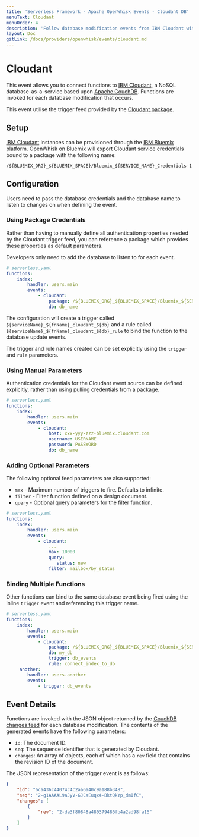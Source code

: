 ```yaml
---
title: 'Serverless Framework - Apache OpenWhisk Events - Cloudant DB'
menuText: Cloudant
menuOrder: 4
description: 'Follow database modification events from IBM Cloudant with Apache OpenWhisk via the Serverless Framework'
layout: Doc
gitLink: /docs/providers/openwhisk/events/cloudant.md
---
```


# Cloudant

This event allows you to connect functions to [IBM Cloudant](https://cloudant.com/), a NoSQL database-as-a-service based upon [Apache CouchDB](http://couchdb.apache.org/). Functions are invoked for each database modification that occurs. 

This event utilise the trigger feed provided by the [Cloudant package](https://github.com/openwhisk/openwhisk-package-cloudant).

## Setup

[IBM Cloudant](https://cloudant.com/) instances can be provisioned through the [IBM Bluemix](https://console.ng.bluemix.net) platform. OpenWhisk on Bluemix will export Cloudant service credentials bound to a package with the following name:

```
/${BLUEMIX_ORG}_${BLUEMIX_SPACE}/Bluemix_${SERVICE_NAME}_Credentials-1
```

## Configuration 

Users need to pass the database credentials and the database name to listen to changes on when defining the event.

### Using Package Credentials

Rather than having to manually define all authentication properties needed by the Cloudant trigger feed, you can reference a package which provides these properties as default parameters.

Developers only need to add the database to listen to for each event.

```yaml
# serverless.yaml
functions:
    index:
        handler: users.main
        events:
            - cloudant: 
                package: /${BLUEMIX_ORG}_${BLUEMIX_SPACE}/Bluemix_${SERVICE_NAME}_Credentials-1
                db: db_name

```

The configuration will create a trigger called `${serviceName}_${fnName}_cloudant_${db}` and a rule called `${serviceName}_${fnName}_cloudant_${db}_rule` to bind the function to the database update events.

The trigger and rule names created can be set explicitly using the `trigger` and `rule` parameters.

### Using Manual Parameters

Authentication credentials for the Cloudant event source can be defined explicitly, rather than using pulling credentials from a package.

```yaml
# serverless.yaml
functions:
    index:
        handler: users.main
        events:
            - cloudant: 
                host: xxx-yyy-zzz-bluemix.cloudant.com
                username: USERNAME
                password: PASSWORD
                db: db_name               
```

### Adding Optional Parameters

The following optional feed parameters are also supported:

- `max` - Maximum number of triggers to fire. Defaults to infinite.
- `filter` - Filter function defined on a design document.
- `query` - Optional query parameters for the filter function. 

```yaml
# serverless.yaml
functions:
    index:
        handler: users.main
        events:
            - cloudant: 
                ...
                max: 10000 
                query: 
                   status: new
                filter: mailbox/by_status
```

### Binding Multiple Functions

Other functions can bind to the same database event being fired using the inline `trigger` event and referencing this trigger name.

```yaml
# serverless.yaml
functions:
    index:
        handler: users.main
        events:
            - cloudant: 
                package: /${BLUEMIX_ORG}_${BLUEMIX_SPACE}/Bluemix_${SERVICE_NAME}_Credentials-1
                db: my_db
                trigger: db_events
                rule: connect_index_to_db 
     another:
        handler: users.another
        events:
            - trigger: db_events 
```

## Event Details

Functions are invoked with the JSON object returned by the [CouchDB changes feed](http://guide.couchdb.org/draft/notifications.html) for each database modification. The contents of the generated events have the following parameters:

- `id`: The document ID.
- `seq`: The sequence identifier that is generated by Cloudant.
- `changes`: An array of objects, each of which has a `rev` field that contains the revision ID of the document.

The JSON representation of the trigger event is as follows:

```json
{
    "id": "6ca436c44074c4c2aa6a40c9a188b348",
    "seq": "2-g1AAAAL9aJyV-GJCaEuqx4-BktQkYp_dmIfC",
    "changes": [
        {
            "rev": "2-da3f80848a480379486fb4a2ad98fa16"
        }
    ]
}
```
